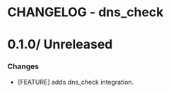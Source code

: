 # CHANGELOG - dns_check

0.1.0/ Unreleased
==================

### Changes

* [FEATURE] adds dns_check integration.
